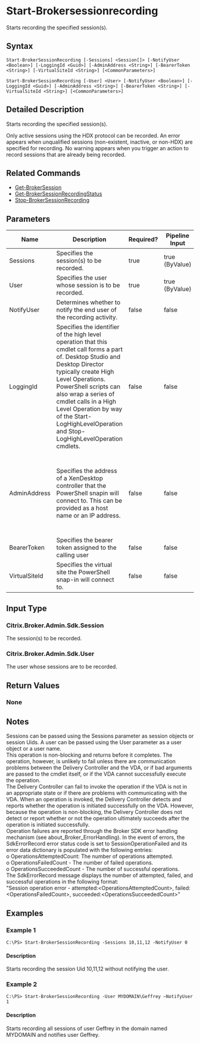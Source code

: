 ﻿
# Start-Brokersessionrecording
Starts recording the specified session(s).
## Syntax
```
Start-BrokerSessionRecording [-Sessions] <Session[]> [-NotifyUser <Boolean>] [-LoggingId <Guid>] [-AdminAddress <String>] [-BearerToken <String>] [-VirtualSiteId <String>] [<CommonParameters>]

Start-BrokerSessionRecording [-User] <User> [-NotifyUser <Boolean>] [-LoggingId <Guid>] [-AdminAddress <String>] [-BearerToken <String>] [-VirtualSiteId <String>] [<CommonParameters>]
```
## Detailed Description
Starts recording the specified session(s).

Only active sessions using the HDX protocol can be recorded. An error appears when unqualified sessions (non-existent, inactive, or non-HDX) are specified for recording. No warning appears when you trigger an action to record sessions that are already being recorded.


## Related Commands

* [Get-BrokerSession](../Get-BrokerSession/)
* [Get-BrokerSessionRecordingStatus](../Get-BrokerSessionRecordingStatus/)
* [Stop-BrokerSessionRecording](../Stop-BrokerSessionRecording/)
## Parameters
| Name   | Description | Required? | Pipeline Input | Default Value |
| --- | --- | --- | --- | --- |
| Sessions | Specifies the session(s) to be recorded. | true | true (ByValue) |  |
| User | Specifies the user whose session is to be recorded. | true | true (ByValue) |  |
| NotifyUser | Determines whether to notify the end user of the recording activity. | false | false | true |
| LoggingId | Specifies the identifier of the high level operation that this cmdlet call forms a part of. Desktop Studio and Desktop Director typically create High Level Operations. PowerShell scripts can also wrap a series of cmdlet calls in a High Level Operation by way of the Start-LogHighLevelOperation and Stop-LogHighLevelOperation cmdlets. | false | false |  |
| AdminAddress | Specifies the address of a XenDesktop controller that the PowerShell snapin will connect to. This can be provided as a host name or an IP address. | false | false | Localhost. Once a value is provided by any cmdlet, this value will become the default. |
| BearerToken | Specifies the bearer token assigned to the calling user | false | false |  |
| VirtualSiteId | Specifies the virtual site the PowerShell snap-in will connect to. | false | false |  |

## Input Type

### Citrix.Broker.Admin.Sdk.Session
The session(s) to be recorded.
### Citrix.Broker.Admin.Sdk.User
The user whose sessions are to be recorded.
## Return Values

### None

## Notes
Sessions can be passed using the Sessions parameter as session objects or session Uids. A user can be passed using the User parameter as a user object or a user name.<br>    This operation is non-blocking and returns before it completes. The operation, however, is unlikely to fail unless there are communication problems between the Delivery Controller and the VDA, or if bad arguments are passed to the cmdlet itself, or if the VDA cannot successfully execute the operation.<br>    The Delivery Controller can fail to invoke the operation if the VDA is not in an appropriate state or if there are problems with communicating with the VDA. When an operation is invoked, the Delivery Controller detects and reports whether the operation is initiated successfully on the VDA. However, because the operation is non-blocking, the Delivery Controller does not detect or report whether or not the operation ultimately succeeds after the operation is initiated successfully.<br>    Operation failures are reported through the Broker SDK error handling mechanism (see about\_Broker\_ErrorHandling). In the event of errors, the SdkErrorRecord error status code is set to SessionOperationFailed and its error data dictionary is populated with the following entries:<br>    o OperationsAttemptedCount: The number of operations attempted.<br>    o OperationsFailedCount - The number of failed operations.<br>    o OperationsSucceededCount - The number of successful operations.<br>    The SdkErrorRecord message displays the number of attempted, failed, and successful operations in the following format:<br>    "Session operation error - attempted:&lt;OperationsAttemptedCount&gt;, failed:&lt;OperationsFailedCount&gt;, succeeded:&lt;OperationsSucceededCount&gt;"
## Examples

### Example 1
```
C:\PS> Start-BrokerSessionRecording -Sessions 10,11,12 -NotifyUser 0
```
#### Description
Starts recording the session Uid 10,11,12 without notifying the user.
### Example 2
```
C:\PS> Start-BrokerSessionRecording -User MYDOMAIN\Geffrey –NotifyUser 1
```
#### Description
Starts recording all sessions of user Geffrey in the domain named MYDOMAIN and notifies user Geffrey.
